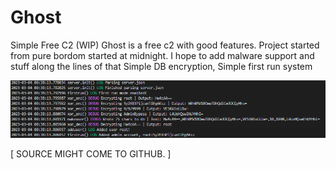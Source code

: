 # Ghost
Simple Free C2 (WIP) 
Ghost is a free c2 with good features. Project started from pure bordom started at midnight.
I hope to add malware support and stuff along the lines of that
Simple DB encryption, Simple first run system

![First Look](https://raw.githubusercontent.com/N0B0DY7198/Ghost/main/indev.png)

[     SOURCE MIGHT COME TO GITHUB.    ]
